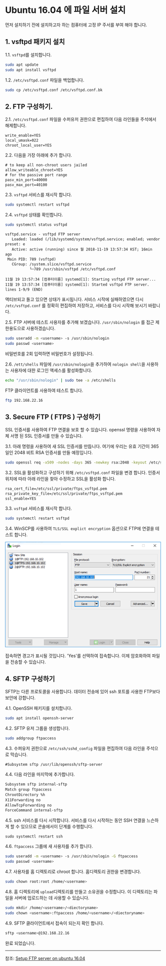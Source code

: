 # Ubuntu 16.04 에 파일 서버 설치

먼저 설치하기 전에 설치하고자 하는 컴퓨터에 고정 IP 주서를 부여 해야 합니다.

## 1. vsftpd 패키지 설치

1.1. `vsftpd`를 설치합니다.

```sh
sudo apt update
sudo apt install vsftpd
```

1.2. `/etc/vsftpd.conf` 파일을 백업합니다.

```sh
sudo cp /etc/vsftpd.conf /etc/vsftpd.conf.bk
```

## 2. FTP 구성하기.

2.1. `/etc/vsftpd.conf` 파일을 수퍼유저 권한으로 편집하여 다음 라인들을 주석에서 해제합니다.

```
write_enable=YES
local_umask=022
chroot_local_user=YES
```

2.2. 다음을 가장 아래에 추가 합니다.

```
# to keep all non-chroot users jailed
allow_writeable_chroot=YES
# for the passive port range
pasv_min_port=40000
pasv_max_port=40100
```

2.3. `vsftpd` 서비스를 재시작 합니다.

```sh
sudo systemctl restart vsftpd
```

2.4. `vsftpd` 상태를 확인합니다.

```sh
sudo systemctl status vsftpd
```

```
vsftpd.service - vsftpd FTP server
   Loaded: loaded (/lib/systemd/system/vsftpd.service; enabled; vendor preset: e
   Active: active (running) since 월 2018-11-19 13:57:34 KST; 16min ago
 Main PID: 789 (vsftpd)
   CGroup: /system.slice/vsftpd.service
           └─789 /usr/sbin/vsftpd /etc/vsftpd.conf

11월 19 13:57:34 [컴퓨터이름] systemd[1]: Starting vsftpd FTP server...
11월 19 13:57:34 [컴퓨터이름] systemd[1]: Started vsftpd FTP server.
lines 1-9/9 (END)
```

액티브되고 돌고 있으면 상태가 표시됩니다. 서비스 시작에 실패하였으면 다시 `/etc/vsftpd.conf` 를 정확히 편집하여 저장하고, 서비스를 다시 시작해 보시기 바랍니다.

2.5. FTP 서버에 테스트 사용자를 추가해 보겠습니다. `/usr/sbin/nologin` 를 접근 제한용도으로 사용하겠습니다.

```sh
sudo useradd -m <username> -s /usr/sbin/nologin
sudo passwd <username>
```

비밀번호를 2회 입력하면 비밀번호가 설정됩니다.

2.6. `/ett/shells` 파일에 `/usr/sbin/nologin`을 추가하여 `nologin shell`을 사용하는 사용자에 대한 로그인 액세스를 활성화합니다.

```sh
echo "/usr/sbin/nologin" | sudo tee -a /etc/shells
```

FTP 클라이언트를 사용하여 테스트 합니다.

```sh
ftp 192.168.22.16
```

## 3. Secure FTP ( FTPS ) 구성하기

SSL 인증서를 사용하여 FTP 연결을 보호 할 수 있습니다. openssl 명령을 사용하여 자체 서명 된 SSL 인증서를 만들 수 있습니다.

3.1. 아래 명령을 사용하여 새 SSL 인증서를 만듭니다. 여기에 우리는 유효 기간이 365 일인 2048 비트 RSA 인증서를 만들 예정입니다.

```sh
sudo openssl req -x509 -nodes -days 365 -newkey rsa:2048 -keyout /etc/ssl/private/ftps_vsftpd.pem -out /etc/ssl/private/ftps_vsftpd.pem
```

3.2. SSL을 활성화하고 구성하기 위해 `/etc/vsftpd.conf` 파일을 변경 합니다. 인증서 위치에 따라 아래 라인을 찾아 수정하고 SSL을 활성화 합니다.

```ssh
rsa_cert_file=/etc/ssl/private/ftps_vsftpd.pem
rsa_private_key_file=/etc/ssl/private/ftps_vsftpd.pem
ssl_enable=YES
```

3.3. `vsftpd` 서비스를 재시작 합니다.

```sh
sudo systemctl restart vsftpd
```

3.4. WinSCP를 사용하여 `TLS/SSL explict encryption` 옵션으로 FTP에 연결을 테스트 합니다.

![1542605163601](ubuntu_ftp.assets/1542605163601.png)

접속하면 경고가 표시될 것입니다. 'Yes'를 선택하여 접속합니다. 이제 암호화하여 파일을 전송할 수 있습니다.

## 4. SFTP 구성하기

SFTP는 다른 프로토콜을 사용합니다. 데이터 전송에 있어 ssh 포트를 사용한 FTP보다 보안에 강합니다.

4.1. OpenSSH 패키지를 설치합니다.

```sh
sudo apt install openssh-server
```

4.2. SFTP 유저 그룹을 생성합니다.

```sh
sudo addgroup ftpaccess
```

4.3. 수퍼유저 권한으로 `/etc/ssh/sshd_config` 파일을 편집하여 다음 라인을 주석으로 막습니다.

```
#Subsystem sftp /usr/lib/openssh/sftp-server
```

4.4. 다음 라인을 마지막에 추가합니다.

```sh
Subsystem sftp internal-sftp
Match group ftpaccess
ChrootDirectory %h
X11Forwarding no
AllowTcpForwarding no
ForceCommand internal-sftp
```

4.5. ssh 서비스를 다시 시작합니다. 서비스를 다시 시작하는 동안 SSH 연결을 느슨하게 할 수 있으므로 콘솔에서이 단계를 수행합니다.

```ssh
sudo systemctl restart ssh
```

4.6. `ftpaccess` 그룹에 새 사용자를 추가 합니다.

```sh
sudo useradd -m <username> -s /usr/sbin/nologin -G ftpaccess
sudo passwd <username>
```

4.7. 사용자를 홈 디렉토리로 chroot 합니다. 홈디렉토리 권한을 변경합니다.

```sh
sudo chown root:root /home/<username>
```

4.8. 홈 디렉토리에 `upload`디렉토리를 만들고 소유권을 수정합니다. 이 디렉토리는 파일을 서버에 업로드하는 데 사용할 수 있습니다.

```sh
sudo mkdir /home/<username>/<diectoryname>
sudo chown <username>:ftpaccess /home/<username>/<diectoryname>
```

4.9. SFTP 클라이언트에서 접속이 되는지 확인 합니다.

```sh
sftp <username>@192.168.22.16
```

완료 되었습니다.

---

참조: [Setup FTP server on ubuntu 16.04](https://www.krizna.com/ubuntu/setup-ftp-server-ubuntu-16-04/)

